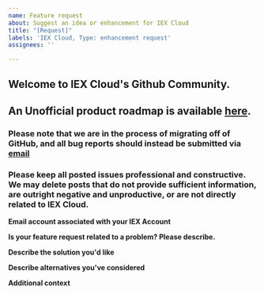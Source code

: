 ```yaml
---
name: Feature request
about: Suggest an idea or enhancement for IEX Cloud
title: "[Request]"
labels: 'IEX Cloud, Type: enhancement request'
assignees: ''

---
```


##  Welcome to IEX Cloud's Github Community.

## An Unofficial product roadmap is available [here](https://iexcloud.io/console/roadmap).

### Please note that we are in the process of migrating off of GitHub, and all bug reports should instead be submitted via <a href="mailto:support@iexcloud.io?subject=IEX Cloud Support&body=Email Account:%0AIs your feature related to a problem?%0ADescribe the solution you'd like:%0ADescribe alternatives you've considered:%0AAdditional context:%0A">email</a>

### Please keep all posted issues professional and constructive. We may delete posts that do not provide sufficient information, are outright negative and unproductive, or are not directly related to IEX Cloud.


**Email account associated with your IEX Account**

**Is your feature request related to a problem? Please describe.**


**Describe the solution you'd like**


**Describe alternatives you've considered**


**Additional context**
